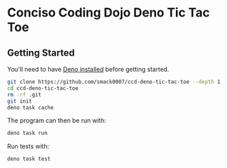 # Conciso Coding Dojo Deno Tic Tac Toe

## Getting Started

You'll need to have [Deno installed](https://deno.land/#installation) before getting started.

```bash
git clone https://github.com/smack0007/ccd-deno-tic-tac-toe --depth 1
cd ccd-deno-tic-tac-toe
rm -rf .git
git init
deno task cache
```

The program can then be run with:

```bash
deno task run
```

Run tests with:

```bash
deno task test
```

